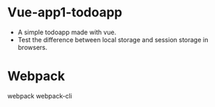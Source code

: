 # Vue-app1-todoapp
* A simple todoapp made with vue.
* Test the difference between local storage and session storage in browsers.

# Webpack
webpack webpack-cli
